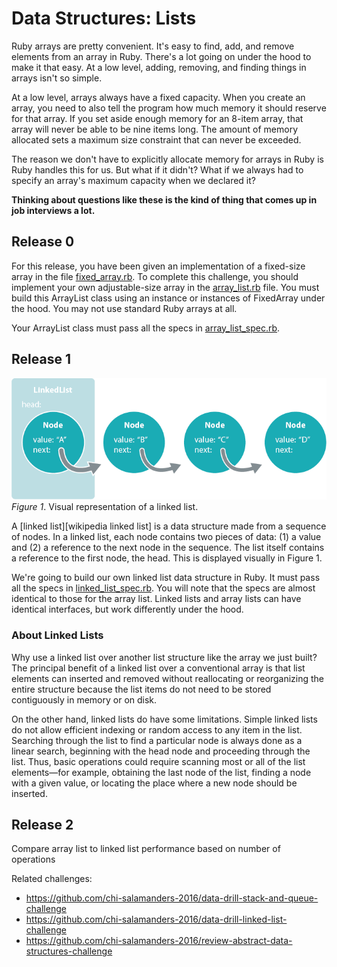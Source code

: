 # Data Structures: Lists

Ruby arrays are pretty convenient. It's easy to find, add, and remove elements from an array in Ruby. There's a lot going on under the hood to make it that easy. At a low level, adding, removing, and finding things in arrays isn't so simple.

At a low level, arrays always have a fixed capacity. When you create an array, you need to also tell the program how much memory it should reserve for that array. If you set aside enough memory for an 8-item array, that array will never be able to be nine items long. The amount of memory allocated sets a maximum size constraint that can never be exceeded.

The reason we don't have to explicitly allocate memory for arrays in Ruby is Ruby handles this for us. But what if it didn't? What if we always had to specify an array's maximum capacity when we declared it?

**Thinking about questions like these is the kind of thing that comes up in job interviews a lot.**

## Release 0

For this release, you have been given an implementation of a fixed-size array in the file [fixed_array.rb](fixed_array.rb). To complete this challenge, you should implement your own adjustable-size array in the [array_list.rb](array_list.rb) file. You must build this ArrayList class using an instance or instances of FixedArray under the hood. You may not use standard Ruby arrays at all.

Your ArrayList class must pass all the specs in [array_list_spec.rb](spec/array_list_spec.rb).

## Release 1

![linked list image](images/linked_list.png)  
*Figure 1*. Visual representation of a linked list.

A [linked list][wikipedia linked list] is a data structure made from a sequence of nodes.  In a linked list, each node contains two pieces of data: (1) a value and (2) a reference to the next node in the sequence.  The list itself contains a reference to the first node, the head.  This is displayed visually in Figure 1.

We're going to build our own linked list data structure in Ruby. It must pass all the specs in [linked_list_spec.rb](spec/linked_list_spec.rb). You will note that the specs are almost identical to those for the array list. Linked lists and array lists can have identical interfaces, but work differently under the hood.

### About Linked Lists

Why use a linked list over another list structure like the array we just built?  The principal benefit of a linked list over a conventional array is that list elements can inserted and removed without reallocating or reorganizing the entire structure because the list items do not need to be stored contiguously in memory or on disk.

On the other hand, linked lists do have some limitations.  Simple linked lists do not allow efficient indexing or random access to any item in the list.  Searching through the list to find a particular node is always done as a linear search, beginning with the head node and proceeding through the list.  Thus, basic operations could require scanning most or all of the list elements—for example, obtaining the last node of the list, finding a node with a given value, or locating the place where a new node should be inserted.

## Release 2

Compare array list to linked list performance based on number of operations


Related challenges:
- https://github.com/chi-salamanders-2016/data-drill-stack-and-queue-challenge
- https://github.com/chi-salamanders-2016/data-drill-linked-list-challenge
- https://github.com/chi-salamanders-2016/review-abstract-data-structures-challenge